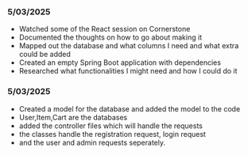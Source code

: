 
### 5/03/2025  
- Watched some of the React session on Cornerstone  
- Documented the thoughts on how to go about making it  
- Mapped out the database and what columns I need and what extra could be added  
- Created an empty Spring Boot application with dependencies  
- Researched what functionalities I might need and how I could do it  


### 5/03/2025
- Created a model for the database and added the model to the code
- User,Item,Cart are the databases
- added the controller files which will handle the requests
- the classes handle the registration request, login request
- and the user and admin requests seperately.
